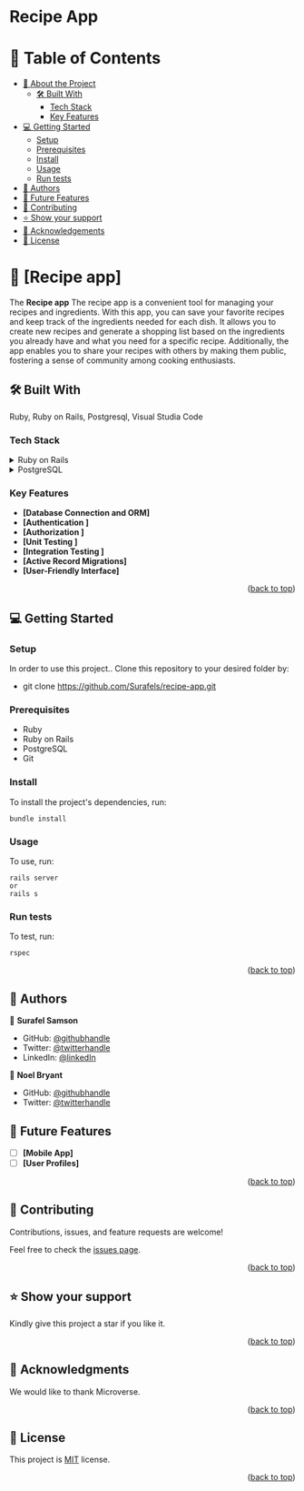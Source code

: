 <!-- <img src="https://github.com/Surafels/recipe-app/blob/raw/app/assets/images/recipe%20img.JPG" alt="Recipe app Screenshot"> -->

# Recipe App

<a name="readme-top"></a>

# 📗 Table of Contents

- [📖 About the Project](#about-project)
  - [🛠 Built With](#built-with)
    - [Tech Stack](#tech-stack)
    - [Key Features](#key-features)
- [💻 Getting Started](#getting-started)
  - [Setup](#setup)
  - [Prerequisites](#prerequisites)
  - [Install](#install)
  - [Usage](#usage)
  - [Run tests](#run-tests)
- [👥 Authors](#authors)
- [🔭 Future Features](#future-features)
- [🤝 Contributing](#contributing)
- [⭐️ Show your support](#support)
- [🙏 Acknowledgements](#acknowledgements)
- [📝 License](#license)

# 📖 [Recipe app] <a name="about-project"></a>

The **Recipe app** The recipe app is a convenient tool for managing your recipes and ingredients. With this app, you can save your favorite recipes and keep track of the ingredients needed for each dish. It allows you to create new recipes and generate a shopping list based on the ingredients you already have and what you need for a specific recipe. Additionally, the app enables you to share your recipes with others by making them public, fostering a sense of community among cooking enthusiasts.

## 🛠 Built With <a name="built-with"></a>

Ruby, Ruby on Rails, Postgresql, Visual Studia Code

### Tech Stack <a name="tech-stack"></a>

<details>
  <summary>Ruby on Rails</summary>
</details>

<details>
  <summary>PostgreSQL</summary>
</details>

### Key Features <a name="key-features"></a>

- **[Database Connection and ORM]**
- **[Authentication ]**
- **[Authorization ]**
- **[Unit Testing ]**
- **[Integration Testing ]**
- **[Active Record Migrations]**
- **[User-Friendly Interface]**

<p align="right">(<a href="#readme-top">back to top</a>)</p>

## 💻 Getting Started <a name="getting-started"></a>

### Setup <a name="setup"></a>

In order to use this project.. Clone this repository to your desired folder by:

- git clone https://github.com/Surafels/recipe-app.git

### Prerequisites <a name="prerequisites"></a>

- Ruby
- Ruby on Rails
- PostgreSQL
- Git

### Install <a name="install"></a>

To install the project's dependencies, run:

```
bundle install
```

### Usage <a name="usage"></a>

To use, run:

```
rails server
or
rails s
```

### Run tests <a name="run tests"></a>

To test, run:

```
rspec
```

<p align="right">(<a href="#readme-top">back to top</a>)</p>

## 👥 Authors <a name="authors"></a>

👤 **Surafel Samson**
- GitHub: [@githubhandle](https://github.com/Surafels)
- Twitter: [@twitterhandle](https://twitter.com/SurafelSamson2)
- LinkedIn: [@linkedIn](https://www.linkedin.com/in/surafel-samson-4b2635267/)

👤 **Noel Bryant**
- GitHub: [@githubhandle](https://github.com/NoelLincoln)
- Twitter: [@twitterhandle](https://twitter.com/noel_lincoln)

## 🔭 Future Features <a name="future-features"></a>

- [ ] **[Mobile App]**
- [ ] **[User Profiles]**

<p align="right">(<a href="#readme-top">back to top</a>)</p>

## 🤝 Contributing <a name="contributing"></a>

Contributions, issues, and feature requests are welcome!

Feel free to check the [issues page](https://github.com/Surafels/recipe-app/issues).

<p align="right">(<a href="#readme-top">back to top</a>)</p>

## ⭐️ Show your support <a name="support"></a>

Kindly give this project a star if you like it.

<p align="right">(<a href="#readme-top">back to top</a>)</p>

## 🙏 Acknowledgments <a name="acknowledgements"></a>

We would like to thank Microverse.

<p align="right">(<a href="#readme-top">back to top</a>)</p>

## 📝 License <a name="license"></a>

This project is [MIT](/LICENSE) license.

<p align="right">(<a href="#readme-top">back to top</a>)</p>
